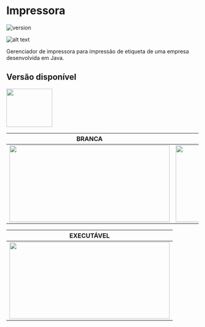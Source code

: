 # Impressora

![version](https://img.shields.io/badge/version-1.0.0-blue.svg)

![alt text](https://uploaddeimagens.com.br/images/001/967/516/original/1.png "tela")

Gerenciador de impressora para impressão de etiqueta de uma empresa desenvolvida em Java.

## Versão disponível

[<img src="https://portal.ifpe.edu.br/campus/palmares/noticias/divulgado-resultado-do-curso-de-extensao-em-java/javalogo.png/@@images/69c46ffa-cc8a-402e-89b3-c8ac41c96431.png" width="120" height="100" />](https://portal.ifpe.edu.br/campus/palmares/noticias/divulgado-resultado-do-curso-de-extensao-em-java/javalogo.png/@@images/69c46ffa-cc8a-402e-89b3-c8ac41c96431.png)

| BRANCA | VERMELHA |
| --- | --- |
| <img src="https://uploaddeimagens.com.br/images/001/967/517/original/2.png" width="420" height="200" />  | <img src="https://uploaddeimagens.com.br/images/001/967/518/original/3.png" width="420" height="200" />

| EXECUTÁVEL |
| --- |
| <img src="https://uploaddeimagens.com.br/images/001/967/519/original/4.png" width="420" height="200" />
